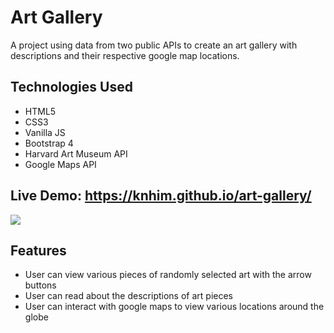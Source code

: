 # Art Gallery
A project using data from two public APIs to create an art gallery with descriptions and their respective google map locations.

## Technologies Used
- HTML5
- CSS3
- Vanilla JS
- Bootstrap 4
- Harvard Art Museum API
- Google Maps API

## Live Demo: https://knhim.github.io/art-gallery/
![](images/art-gallery-preview.gif)

## Features
- User can view various pieces of randomly selected art with the arrow buttons
- User can read about the descriptions of art pieces
- User can interact with google maps to view various locations around the globe
